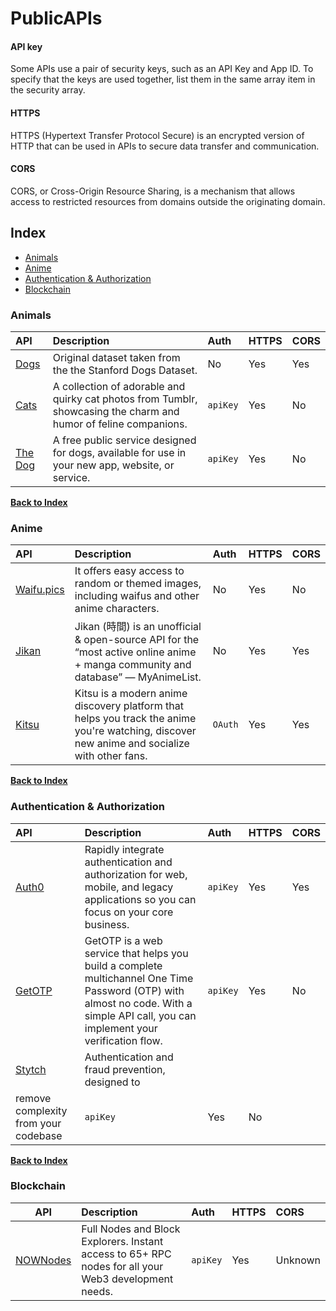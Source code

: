 # PublicAPIs

#### API key
Some APIs use a pair of security keys, such as an API Key and App ID. To specify that the keys are used together, list them in the same array item in the security array.

#### HTTPS
HTTPS (Hypertext Transfer Protocol Secure) is an encrypted version of HTTP that can be used in APIs to secure data transfer and communication.

#### CORS
CORS, or Cross-Origin Resource Sharing, is a mechanism that allows access to restricted resources from domains outside the originating domain. 

## Index
* [Animals](#animals)
* [Anime](#anime)
* [Authentication & Authorization](#authentication--authorization)
* [Blockchain](#blockchain)




### Animals
API | Description | Auth | HTTPS | CORS 
|:---|:---|:---|:---|:---|
| [Dogs](https://dog.ceo/dog-api/) | Original dataset taken from the the Stanford Dogs Dataset. | No | Yes | Yes |
| [Cats](https://docs.thecatapi.com/) | A collection of adorable and quirky cat photos from Tumblr, showcasing the charm and humor of feline companions. | `apiKey` | Yes | No |
| [The Dog](https://thedogapi.com/) | A free public service designed for dogs, available for use in your new app, website, or service. | `apiKey` | Yes | No |

**[Back to Index](#index)**
<br >

### Anime
API | Description | Auth | HTTPS | CORS |
|:---|:---|:---|:---|:---|
| [Waifu.pics](https://waifu.pics/api) | It offers easy access to random or themed images, including waifus and other anime characters. | No | Yes | No |
| [Jikan](https://jikan.moe) | Jikan (時間) is an unofficial & open-source API for the “most active online anime + manga community and database” — MyAnimeList. | No | Yes | Yes |
| [Kitsu](https://kitsu.docs.apiary.io/) | Kitsu is a modern anime discovery platform that helps you track the anime you're watching, discover new anime and socialize with other fans. | `OAuth` | Yes | Yes |

**[Back to Index](#index)**
<br >

### Authentication & Authorization
API | Description | Auth | HTTPS | CORS |
|:---|:---|:---|:---|:---|
| [Auth0](https://auth0.com) | Rapidly integrate authentication and authorization for web, mobile, and legacy applications so you can focus on your core business. | `apiKey` | Yes | Yes |
| [GetOTP](https://otp.dev/en/docs/) | GetOTP is a web service that helps you build a complete multichannel One Time Password (OTP) with almost no code. With a simple API call, you can implement your verification flow. | `apiKey` | Yes | No |
| [Stytch](https://stytch.com/) | Authentication and fraud prevention, designed to
remove complexity from your codebase | `apiKey` | Yes | No |


**[Back to Index](#index)**
<br >

### Blockchain
| API | Description | Auth | HTTPS | CORS |
|---|:---|:---|:---|:---|
| [NOWNodes](https://nownodes.io/) | Full Nodes and Block Explorers. Instant access to 65+ RPC nodes for all your Web3 development needs. | `apiKey` | Yes | Unknown |








